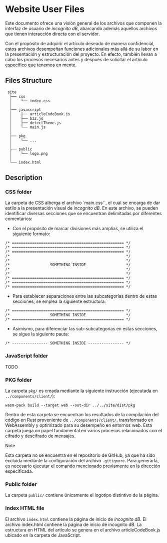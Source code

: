 # Website User Files
Este documento ofrece una visión general de los archivos que componen la interfaz de usuario de _incognito dB_, abarcando además aquellos archivos que tienen interacción directa con el servidor. 

Con el propósito de adquirir el artículo deseado de manera confidencial, estos archivos desempeñan funciones adicionales más allá de su labor en la presentación y estructuración del proyecto. En efecto, también llevan a cabo los procesos necesarios antes y después de solicitar el artículo específico que tenemos en mente.

## Files Structure
```
 site
  ├── css
  │    └── index.css
  │
  ├── javascript
  │    ├── articleCodeBook.js
  │    ├── bz2.js
  │    ├── detectTheme.js
  │    └── main.js
  │
  ├── pkg
  │    └── ...
  │
  ├── public
  │    └── logo.png
  │
  └── index.html
```

## Description

### CSS folder

La carpeta de CSS alberga el archivo `main.css``, el cual se encarga de dar estilo a la presentación visual de _incognito dB_. En este archivo, se pueden identificar diversas secciones que se encuentran delimitadas por diferentes comentarios:

- Con el propósito de marcar divisiones más amplias, se utiliza el siguiente formato:

```
/* ================================================== */
/* ================================================== */
/* ================================================== */
/*                                                    */
/*                                                    */
/*                  SOMETHING INSIDE                  */
/*                                                    */
/*                                                    */
/* ================================================== */
/* ================================================== */
/* ================================================== */
```

- Para establecer separaciones entre las subcategorías dentro de estas secciones, se emplea la siguiente estructura:

```
/* ================================================== */
/*                  SOMETHING INSIDE                  */
/* ================================================== */
```

- Asimismo, para diferenciar las sub-subcategorías en estas secciones, se sigue la siguiente pauta:

```
/* ---------------- SOMETHING INSIDE ---------------- */
```

### JavaScript folder

TODO

### PKG folder

La carpeta `pkg/` es creada mediante la siguiente instrucción (ejecutada en `../components/client/`):

```
wasm-pack build --target web --out-dir ../../site/dist/pkg
```

Dentro de esta carpeta se encuentran los resultados de la compilación del código en Rust proveniente de `../components/client/`, transformado en WebAssembly y optimizado para su desempeño en entornos web. Esta carpeta juega un papel fundamental en varios procesos relacionados con el cifrado y descifrado de mensajes.

> [!NOTE]
> Esta carpeta no se encuentra en el repositorio de GitHub, ya que ha sido excluida mediante la configuración del archivo `.gitignore`. Para generarla, es necesario ejecutar el comando mencionado previamente en la dirección especificada.

### Public folder

La carpeta `public/` contiene únicamente el logotipo distintivo de la página.

### Index HTML file

El archivo `index.html` contiene la página de inicio de _incognito dB_. El archivo index.html contiene la página de inicio de incognito dB. La estructura en HTML del artículo se genera en el archivo articleCodeBook.js ubicado en la carpeta de JavaScript.